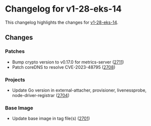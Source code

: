 # Changelog for v1-28-eks-14

This changelog highlights the changes for [v1-28-eks-14](https://github.com/aws/eks-distro/tree/v1-28-eks-14).

## Changes

### Patches
* Bump crypto version to v0.17.0 for metrics-server ([2711](https://github.com/aws/eks-distro/pull/2711))
* Patch coreDNS to resolve CVE-2023-48795 ([2708](https://github.com/aws/eks-distro/pull/2708))

### Projects
* Update Go version in external-attacher, provisioner, livenessprobe, node-driver-registrar ([2704](https://github.com/aws/eks-distro/pull/2704))

### Base Image
* Update base image in tag file(s) ([2701](https://github.com/aws/eks-distro/pull/2701))

